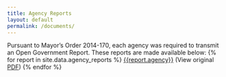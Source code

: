 ```yaml
---
title: Agency Reports
layout: default
permalink: /documents/
---
```


Pursuant to Mayor’s Order 2014-170, each agency was required to transmit an Open Government Report. These reports are made available below: 
{% for report in site.data.agency_reports %}
[{{report.agency}}]({{report.filename}}.html) (View original [PDF]({{report.filename}}.pdf))
{% endfor %}